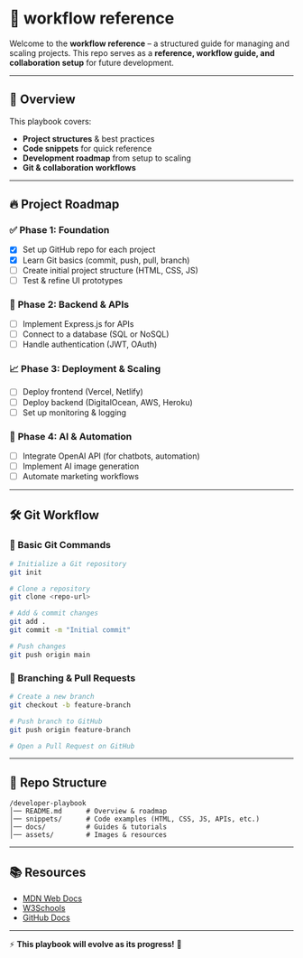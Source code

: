 # 🚀 workflow reference

Welcome to the **workflow reference** – a structured guide for managing and scaling projects. This repo serves as a **reference, workflow guide, and collaboration setup** for future development.

---

## 📌 Overview
This playbook covers:
- **Project structures** & best practices
- **Code snippets** for quick reference
- **Development roadmap** from setup to scaling
- **Git & collaboration workflows**

---

## 🔥 Project Roadmap

### ✅ **Phase 1: Foundation**
- [x] Set up GitHub repo for each project
- [x] Learn Git basics (commit, push, pull, branch)
- [ ] Create initial project structure (HTML, CSS, JS)
- [ ] Test & refine UI prototypes

### 🔄 **Phase 2: Backend & APIs**
- [ ] Implement Express.js for APIs
- [ ] Connect to a database (SQL or NoSQL)
- [ ] Handle authentication (JWT, OAuth)

### 📈 **Phase 3: Deployment & Scaling**
- [ ] Deploy frontend (Vercel, Netlify)
- [ ] Deploy backend (DigitalOcean, AWS, Heroku)
- [ ] Set up monitoring & logging

### 🤖 **Phase 4: AI & Automation**
- [ ] Integrate OpenAI API (for chatbots, automation)
- [ ] Implement AI image generation
- [ ] Automate marketing workflows

---

## 🛠 Git Workflow

### 🔹 Basic Git Commands
```bash
# Initialize a Git repository
git init

# Clone a repository
git clone <repo-url>

# Add & commit changes
git add .
git commit -m "Initial commit"

# Push changes
git push origin main
```

### 🔹 Branching & Pull Requests
```bash
# Create a new branch
git checkout -b feature-branch

# Push branch to GitHub
git push origin feature-branch

# Open a Pull Request on GitHub
```

---

## 📁 Repo Structure
```
/developer-playbook
│── README.md      # Overview & roadmap
│── snippets/      # Code examples (HTML, CSS, JS, APIs, etc.)
│── docs/          # Guides & tutorials
│── assets/        # Images & resources
```

---

## 📚 Resources
- [MDN Web Docs](https://developer.mozilla.org/)
- [W3Schools](https://www.w3schools.com/)
- [GitHub Docs](https://docs.github.com/)

---

⚡ **This playbook will evolve as its progress!** 🚀
